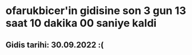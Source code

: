 # ofarukbicer'in gidisine son 3 gun 13 saat 10 dakika 00 saniye kaldi

## Gidis tarihi: 30.09.2022 :(